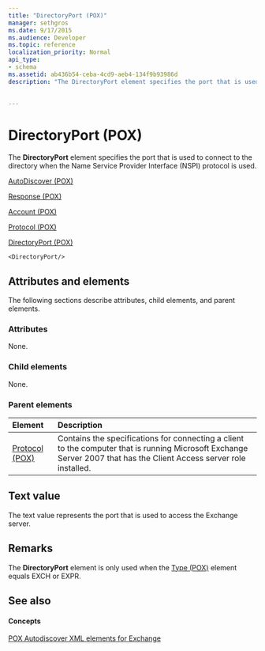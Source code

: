 ```yaml
---
title: "DirectoryPort (POX)"
manager: sethgros
ms.date: 9/17/2015
ms.audience: Developer
ms.topic: reference
localization_priority: Normal
api_type:
- schema
ms.assetid: ab436b54-ceba-4cd9-aeb4-134f9b93986d
description: "The DirectoryPort element specifies the port that is used to connect to the directory when the Name Service Provider Interface (NSPI) protocol is used."
 
 
---
```


# DirectoryPort (POX)

The **DirectoryPort** element specifies the port that is used to connect to the directory when the Name Service Provider Interface (NSPI) protocol is used. 
  
[AutoDiscover (POX)](autodiscover-pox.md)
  
[Response (POX)](response-pox.md)
  
[Account (POX)](account-pox.md)
  
[Protocol (POX)](protocol-pox.md)
  
[DirectoryPort (POX)](directoryport-pox.md)
  
```
<DirectoryPort/>
```

## Attributes and elements

The following sections describe attributes, child elements, and parent elements.
  
### Attributes

None.
  
### Child elements

None.
  
### Parent elements

|**Element**|**Description**|
|:-----|:-----|
|[Protocol (POX)](protocol-pox.md) <br/> |Contains the specifications for connecting a client to the computer that is running Microsoft Exchange Server 2007 that has the Client Access server role installed.  <br/> |
   
## Text value

The text value represents the port that is used to access the Exchange server.
  
## Remarks

The **DirectoryPort** element is only used when the [Type (POX)](type-pox.md) element equals EXCH or EXPR. 
  
## See also

#### Concepts

[POX Autodiscover XML elements for Exchange](pox-autodiscover-xml-elements-for-exchange.md)

